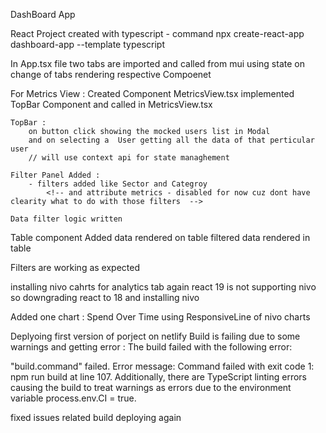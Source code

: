 DashBoard App

React Project created with typescript - command
npx create-react-app dashboard-app --template typescript

In App.tsx file two tabs are imported and called from mui
using state on change of tabs rendering respective Compoenet

For Metrics View :
Created Component MetricsView.tsx
implemented TopBar Component and called in MetricsView.tsx

    TopBar :
        on button click showing the mocked users list in Modal
        and on selecting a  User getting all the data of that perticular user
        // will use context api for state managhement

    Filter Panel Added :
        - filters added like Sector and Categroy
            <!-- and attribute metrics - disabled for now cuz dont have clearity what to do with those filters  -->

    Data filter logic written

Table component Added
data rendered on table
filtered data rendered in table

<!-- datepicker is not working because of rect verion  need to downgrade version  -->

Filters are working as expected

<!-- ________________________________________________________________________________________________________________________________________ -->

installing nivo cahrts for analytics tab
again react 19 is not supporting nivo  
so downgrading react to 18
and installing nivo

Added one chart : Spend Over Time using ResponsiveLine of nivo charts

Deplyoing first version of porject on netlify
Build is failing due to some warnings and getting error :
The build failed with the following error:

"build.command" failed. Error message: Command failed with exit code 1: npm run build at line 107.
Additionally, there are TypeScript linting errors causing the build to treat warnings as errors due to the environment variable process.env.CI = true.

fixed issues related build deploying again
